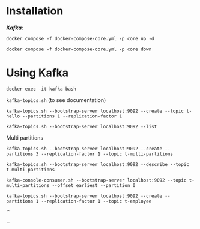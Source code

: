 # Installation

<strong>*Kafka*</strong>:

`docker compose -f docker-compose-core.yml -p core up -d`

`docker compose -f docker-compose-core.yml -p core down`

# Using Kafka

`docker exec -it kafka bash`

`kafka-topics.sh` (to see documentation)

`kafka-topics.sh --bootstrap-server localhost:9092 --create --topic t-hello --partitions 1 --replication-factor 1`

`kafka-topics.sh --bootstrap-server localhost:9092 --list`

Multi partitions

`kafka-topics.sh --bootstrap-server localhost:9092 --create --partitions 3 --replication-factor 1 --topic t-multi-partitions`

`kafka-topics.sh --bootstrap-server localhost:9092 --describe --topic t-multi-partitions`

`kafka-console-consumer.sh --bootstrap-server localhost:9092 --topic t-multi-partitions --offset earliest --partition 0`

`kafka-topics.sh --bootstrap-server localhost:9092 --create --partitions 1 --replication-factor 1 --topic t-employee`

``

``
